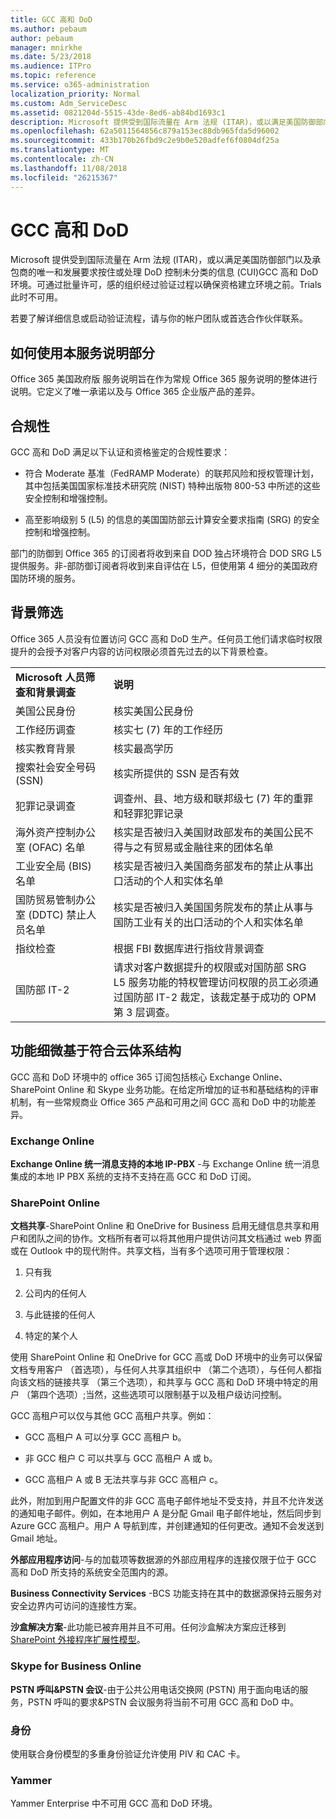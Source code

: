 ```yaml
---
title: GCC 高和 DoD
ms.author: pebaum
author: pebaum
manager: mnirkhe
ms.date: 5/23/2018
ms.audience: ITPro
ms.topic: reference
ms.service: o365-administration
localization_priority: Normal
ms.custom: Adm_ServiceDesc
ms.assetid: 0821204d-5515-43de-8ed6-ab84bd1693c1
description: Microsoft 提供受到国际流量在 Arm 法规 (ITAR)，或以满足美国防御部门以及承包商的唯一和发展要求按住或处理 DoD 控制未分类的信息 (CUI)GCC 高和 DoD 环境。可通过批量许可，感的组织经过验证过程以确保资格建立环境之前。Trials 此时不可用。
ms.openlocfilehash: 62a5011564856c879a153ec88db965fda5d96002
ms.sourcegitcommit: 433b170b26fbd9c2e9b0e520adfef6f0804df25a
ms.translationtype: MT
ms.contentlocale: zh-CN
ms.lasthandoff: 11/08/2018
ms.locfileid: "26215367"
---
```

# <a name="gcc-high-and-dod"></a>GCC 高和 DoD

Microsoft 提供受到国际流量在 Arm 法规 (ITAR)，或以满足美国防御部门以及承包商的唯一和发展要求按住或处理 DoD 控制未分类的信息 (CUI)GCC 高和 DoD 环境。可通过批量许可，感的组织经过验证过程以确保资格建立环境之前。Trials 此时不可用。 
  
若要了解详细信息或启动验证流程，请与你的帐户团队或首选合作伙伴联系。
  
## <a name="how-to-use-this-service-description-section"></a>如何使用本服务说明部分

Office 365 美国政府版 服务说明旨在作为常规 Office 365 服务说明的整体进行说明。它定义了唯一承诺以及与 Office 365 企业版产品的差异。
  
## <a name="compliance"></a>合规性

GCC 高和 DoD 满足以下认证和资格鉴定的合规性要求： 
  
- 符合 Moderate 基准（FedRAMP Moderate）的联邦风险和授权管理计划，其中包括美国国家标准技术研究院 (NIST) 特种出版物 800-53 中所述的这些安全控制和增强控制。
    
- 高至影响级别 5 (L5) 的信息的美国国防部云计算安全要求指南 (SRG) 的安全控制和增强控制。
    
部门的防御到 Office 365 的订阅者将收到来自 DOD 独占环境符合 DOD SRG L5 提供服务。非-部防御订阅者将收到来自评估在 L5，但使用第 4 细分的美国政府国防环境的服务。
  
## <a name="background-screening"></a>背景筛选

Office 365 人员没有位置访问 GCC 高和 DoD 生产。任何员工他们请求临时权限提升的会授予对客户内容的访问权限必须首先过去的以下背景检查。
  
|||
|:-----|:-----|
|**Microsoft 人员筛查和背景调查** <br/> |**说明** <br/> |
|美国公民身份  <br/> |核实美国公民身份  <br/> |
|工作经历调查  <br/> |核实七 (7) 年的工作经历  <br/> |
|核实教育背景  <br/> |核实最高学历  <br/> |
|搜索社会安全号码 (SSN)  <br/> |核实所提供的 SSN 是否有效  <br/> |
|犯罪记录调查  <br/> |调查州、县、地方级和联邦级七 (7) 年的重罪和轻罪犯罪记录  <br/> |
|海外资产控制办公室 (OFAC) 名单  <br/> |核实是否被归入美国财政部发布的美国公民不得与之有贸易或金融往来的团体名单  <br/> |
|工业安全局 (BIS) 名单  <br/> |核实是否被归入美国商务部发布的禁止从事出口活动的个人和实体名单  <br/> |
|国防贸易管制办公室 (DDTC) 禁止人员名单  <br/> |核实是否被归入美国国务院发布的禁止从事与国防工业有关的出口活动的个人和实体名单  <br/> |
|指纹检查  <br/> |根据 FBI 数据库进行指纹背景调查  <br/> |
|国防部 IT-2  <br/> |请求对客户数据提升的权限或对国防部 SRG L5 服务功能的特权管理访问权限的员工必须通过国防部 IT-2 裁定，该裁定基于成功的 OPM 第 3 层调查。  <br/> |
   
## <a name="feature-nuances-based-on-compliant-cloud-architecture"></a>功能细微基于符合云体系结构

GCC 高和 DoD 环境中的 office 365 订阅包括核心 Exchange Online、 SharePoint Online 和 Skype 业务功能。在给定所增加的证书和基础结构的评审机制，有一些常规商业 Office 365 产品和可用之间 GCC 高和 DoD 中的功能差异。
  
### <a name="exchange-online"></a>Exchange Online

 **Exchange Online 统一消息支持的本地 IP-PBX** -与 Exchange Online 统一消息集成的本地 IP PBX 系统的支持不支持在高 GCC 和 DoD 订阅。 
  
### <a name="sharepoint-online"></a>SharePoint Online

 **文档共享**-SharePoint Online 和 OneDrive for Business 启用无缝信息共享和用户和团队之间的协作。文档所有者可以将其他用户提供访问其文档通过 web 界面或在 Outlook 中的现代附件。共享文档，当有多个选项可用于管理权限： 
  
1. 只有我
    
2. 公司内的任何人
    
3. 与此链接的任何人
    
4. 特定的某个人
    
使用 SharePoint Online 和 OneDrive for GCC 高或 DoD 环境中的业务可以保留文档专用客户 （首选项），与任何人共享其组织中 （第二个选项），与任何人都指向该文档的链接共享 （第三个选项），和共享与 GCC 高和 DoD 环境中特定的用户 （第四个选项）;当然，这些选项可以限制基于以及租户级访问控制。
  
GCC 高租户可以仅与其他 GCC 高租户共享。例如：
  
- GCC 高租户 A 可以分享 GCC 高租户 b。
    
- 非 GCC 租户 C 可以共享与 GCC 高租户 A 或 b。
    
- GCC 高租户 A 或 B 无法共享与非 GCC 高租户 c。
    
此外，附加到用户配置文件的非 GCC 高电子邮件地址不受支持，并且不允许发送的通知电子邮件。例如，在本地用户 A 是分配 Gmail 电子邮件地址，然后同步到 Azure GCC 高租户。用户 A 导航到库，并创建通知的任何更改。通知不会发送到 Gmail 地址。
  
 **外部应用程序访问**-与的加载项等数据源的外部应用程序的连接仅限于位于 GCC 高和 DoD 所支持的系统安全范围内的源。 
  
 **Business Connectivity Services** -BCS 功能支持在其中的数据源保持云服务对安全边界内可访问的连接性方案。 
  
 **沙盒解决方案**-此功能已被弃用并且不可用。任何沙盒解决方案应迁移到[SharePoint 外接程序扩展性模型]( https://msdn.microsoft.com/en-us/library/office/fp179930.aspx)。
  
### <a name="skype-for-business-online"></a>Skype for Business Online

 **PSTN 呼叫&amp;PSTN 会议**-由于公共公用电话交换网 (PSTN) 用于面向电话的服务，PSTN 呼叫的要求&amp;PSTN 会议服务将当前不可用 GCC 高和 DoD 中。 
  
### <a name="identity"></a>身份

使用联合身份模型的多重身份验证允许使用 PIV 和 CAC 卡。
  
### <a name="yammer"></a>Yammer

Yammer Enterprise 中不可用 GCC 高和 DoD 环境。
  


